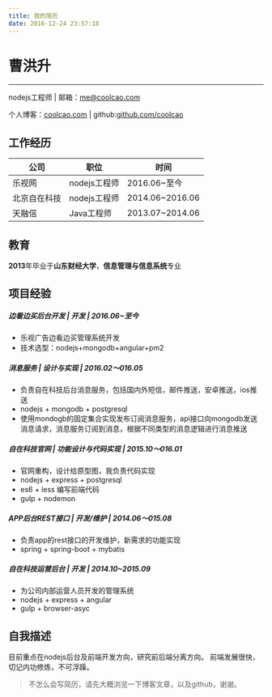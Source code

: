 ```yaml
---
title: 我的简历
date: 2016-12-24 23:57:18
---
```


# 曹洪升
----

nodejs工程师 |  邮箱：<a href="mailto:me@coolcao.com">me@coolcao.com</a>

个人博客：[coolcao.com](http://coolcao.com) | github:[github.com/coolcao](https://github.com/coolcao)

## 工作经历
|公司|职位|时间|
|----|----|----|
| 乐视网		|nodejs工程师		|2016.06~至今|
|北京自在科技	|nodejs工程师		|2014.06~2016.06|
|天融信		|Java工程师			|2013.07~2014.06|

## 教育

**2013**年毕业于**山东财经大学**，**信息管理与信息系统**专业

## 项目经验

##### 边看边买后台开发	| 开发	|	2016.06~至今
* 乐视广告边看边买管理系统开发
* 技术选型：nodejs+mongodb+angular+pm2

##### 消息服务 | 设计与实现 | 2016.02～016.05
* 负责自在科技后台消息服务，包括国内外短信，邮件推送，安卓推送，ios推送
* nodejs + mongodb + postgresql
* 使用mondogb的固定集合实现发布订阅消息服务，api接口向mongodb发送消息请求，消息服务订阅到消息，根据不同类型的消息逻辑进行消息推送

##### 自在科技官网 | 功能设计与代码实现 | 2015.10～016.01
* 官网重构，设计给原型图，我负责代码实现
* nodejs + express + postgresql
* es6 + less 编写前端代码
* gulp + nodemon 

##### APP后台REST接口 | 开发/维护 | 2014.06～015.08
* 负责app的rest接口的开发维护，新需求的功能实现
* spring + spring-boot + mybatis

##### 自在科技运营后台 | 开发 | 2014.10~2015.09
* 为公司内部运营人员开发的管理系统
* nodejs + express + angular 
* gulp + browser-asyc


## 自我描述

目前重点在nodejs后台及前端开发方向，研究前后端分离方向。
前端发展很快，切记内功修炼，不可浮躁。

> 不怎么会写简历，请先大概浏览一下博客文章，以及github，谢谢。


